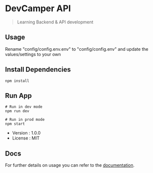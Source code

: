 # DevCamper API 

> Learning Backend & API development

## Usage

Rename "config/config.env.env" to "config/config.env" and update the values/settings to your own

## Install Dependencies
```
npm install
```

## Run App
```
# Run in dev mode
npm run dev

# Run in prod mode
npm start
```
- Version : 1.0.0
- License : MIT

## Docs
For further details on usage you can refer to the [documentation](docs.md).
